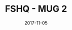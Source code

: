 ---
setID: 3
path: /product/FSHQ-MUG2
date: 2017-11-05
title: FSHQ - MUG 2
description: Lorem ipsum dolor sit amet, consectetur adipiscing elit. Curabitur ultrices, ligula non euismod posuere, ligula enim placerat purus, pharetra ultrices metus est in mi. Sed malesuada elementum odio et feugiat. Donec in neque neque. Proin gravida vehicula ultricies. Pellentesque lacinia fermentum faucibus. Aliquam dapibus mauris sed diam viverra, consequat auctor.
price: '400.00'
image1024: https://psdwizard.github.io/fullstackhq-paymongo/assets/FSHQ-MUG2-1024.png
image150: https://psdwizard.github.io/fullstackhq-paymongo/assets/FSHQ-MUG2-150.png
image300: https://psdwizard.github.io/fullstackhq-paymongo/assets/FSHQ-MUG2-300.png
altText: product image
weight: '200 g'
dimensions: ''
materials: ''
OtherInfo: Lorem ipsum dolor sit amet, consectetur adipiscing elit. Curabitur 
---